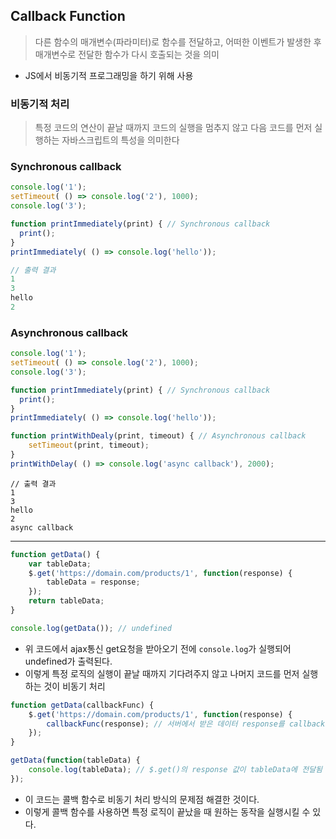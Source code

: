 ## Callback Function
>  다른 함수의 매개변수(파라미터)로 함수를 전달하고, 어떠한 이벤트가 발생한 후 매개변수로 전달한 함수가 다시 호출되는 것을 의미
- JS에서 비동기적 프로그래밍을 하기 위해 사용

### 비동기적 처리
> 특정 코드의 연산이 끝날 때까지 코드의 실행을 멈추지 않고 다음 코드를 먼저 실행하는 자바스크립트의 특성을 의미한다

### Synchronous callback
```js
console.log('1');
setTimeout( () => console.log('2'), 1000);
console.log('3');

function printImmediately(print) { // Synchronous callback
  print();
}
printImmediately( () => console.log('hello')); 
```
```js
// 출력 결과
1
3
hello
2
```

### Asynchronous callback

```js
console.log('1');
setTimeout( () => console.log('2'), 1000);
console.log('3');

function printImmediately(print) { // Synchronous callback
  print();
}
printImmediately( () => console.log('hello')); 

function printWithDealy(print, timeout) { // Asynchronous callback
	setTimeout(print, timeout);
}
printWithDelay( () => console.log('async callback'), 2000);
```

```
// 출력 결과
1
3
hello
2
async callback
```
<hr> 

```js
function getData() {
	var tableData;
	$.get('https://domain.com/products/1', function(response) {
		tableData = response;
	});
	return tableData;
}

console.log(getData()); // undefined
```

- 위 코드에서 ajax통신 get요청을 받아오기 전에 ```console.log```가 실행되어 undefined가 출력된다.
- 이렇게 특정 로직의 실행이 끝날 때까지 기다려주지 않고 나머지 코드를 먼저 실행하는 것이 비동기 처리

```js
function getData(callbackFunc) {
	$.get('https://domain.com/products/1', function(response) {
		callbackFunc(response); // 서버에서 받은 데이터 response를 callbackFunc() 함수에 넘겨줌
	});
}

getData(function(tableData) {
	console.log(tableData); // $.get()의 response 값이 tableData에 전달됨
});
```

- 이 코드는 콜백 함수로 비동기 처리 방식의 문제점 해결한 것이다.
- 이렇게 콜백 함수를 사용하면 특정 로직이 끝났을 때 원하는 동작을 실행시킬 수 있다.


